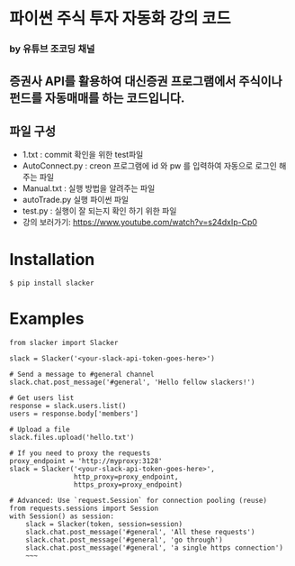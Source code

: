 # 파이썬 주식 투자 자동화 강의 코드
### by 유튜브 조코딩 채널
## 증권사 API를 활용하여 대신증권 프로그램에서 주식이나 펀드를 자동매매를 하는 코드입니다.
## 파일 구성
-  1.txt : commit 확인을 위한 test파일
-  AutoConnect.py : creon 프로그램에 id 와 pw 를 입력하여 자동으로 로그인 해주는 파일
-  Manual.txt : 실행 방법을 알려주는 파일
-  autoTrade.py 실행 파이썬 파일
-  test.py : 실행이 잘 되는지 확인 하기 위한 파일
-  강의 보러가기: https://www.youtube.com/watch?v=s24dxIp-Cp0


# Installation
~~~
$ pip install slacker
~~~
# Examples
~~~
from slacker import Slacker

slack = Slacker('<your-slack-api-token-goes-here>')

# Send a message to #general channel
slack.chat.post_message('#general', 'Hello fellow slackers!')

# Get users list
response = slack.users.list()
users = response.body['members']

# Upload a file
slack.files.upload('hello.txt')

# If you need to proxy the requests
proxy_endpoint = 'http://myproxy:3128'
slack = Slacker('<your-slack-api-token-goes-here>',
                http_proxy=proxy_endpoint,
                https_proxy=proxy_endpoint)

# Advanced: Use `request.Session` for connection pooling (reuse)
from requests.sessions import Session
with Session() as session:
    slack = Slacker(token, session=session)
    slack.chat.post_message('#general', 'All these requests')
    slack.chat.post_message('#general', 'go through')
    slack.chat.post_message('#general', 'a single https connection')
    ~~~

